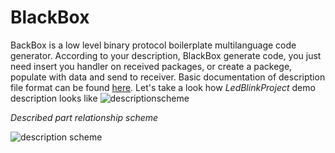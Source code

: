 # BlackBox
BackBox is a low level binary protocol boilerplate multilanguage code generator. According to your description, BlackBox generate code, you just need insert you handler on received packages, or create a packege, populate with data and send to receiver. Basic documentation of description file format can be found [here](http://www.unirail.org/?lang=ru). Let's take a look how *LedBlinkProject* demo description looks like
![descriptionscheme](http://www.unirail.org/wp-content/uploads/2017/12/Capture2.png)


_Described part relationship scheme_


![description scheme](http://www.unirail.org/wp-content/uploads/2017/12/Schem.png)

